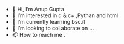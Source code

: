- 👋 Hi, I’m Anup Gupta
- 👀 I’m interested in c & c+ ,Pythan and html
- 🌱 I’m currently learning bsc.it
- 💞️ I’m looking to collaborate on ...
- 📫 How to reach me .

<!---
Anupkumar20/Anupkumar20 is a ✨ special ✨ repository because its `README.md` (this file) appears on your GitHub profile.
You can click the Preview link to take a look at your changes.
--->
